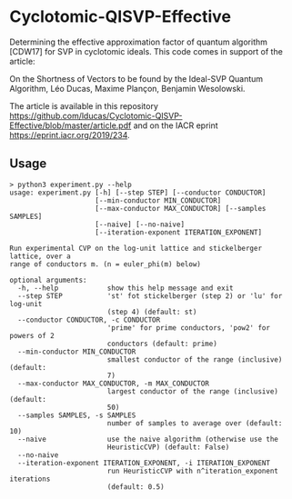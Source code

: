 # Cyclotomic-QISVP-Effective
Determining the effective approximation factor of quantum algorithm [CDW17] for SVP in cyclotomic ideals. This code comes in support of the article:

On the Shortness of Vectors to be found  by the Ideal-SVP Quantum Algorithm, 
Léo Ducas, Maxime Plançon, Benjamin Wesolowski.

The article is available in this repository <https://github.com/lducas/Cyclotomic-QISVP-Effective/blob/master/article.pdf> and on the IACR eprint <https://eprint.iacr.org/2019/234>.

## Usage 
```
> python3 experiment.py --help
usage: experiment.py [-h] [--step STEP] [--conductor CONDUCTOR]
                     [--min-conductor MIN_CONDUCTOR]
                     [--max-conductor MAX_CONDUCTOR] [--samples SAMPLES]
                     [--naive] [--no-naive]
                     [--iteration-exponent ITERATION_EXPONENT]

Run experimental CVP on the log-unit lattice and stickelberger lattice, over a
range of conductors m. (n = euler_phi(m) below)

optional arguments:
  -h, --help            show this help message and exit
  --step STEP           'st' fot stickelberger (step 2) or 'lu' for log-unit
                        (step 4) (default: st)
  --conductor CONDUCTOR, -c CONDUCTOR
                        'prime' for prime conductors, 'pow2' for powers of 2
                        conductors (default: prime)
  --min-conductor MIN_CONDUCTOR
                        smallest conductor of the range (inclusive) (default:
                        7)
  --max-conductor MAX_CONDUCTOR, -m MAX_CONDUCTOR
                        largest conductor of the range (inclusive) (default:
                        50)
  --samples SAMPLES, -s SAMPLES
                        number of samples to average over (default: 10)
  --naive               use the naive algorithm (otherwise use the
                        HeuristicCVP) (default: False)
  --no-naive
  --iteration-exponent ITERATION_EXPONENT, -i ITERATION_EXPONENT
                        run HeuristicCVP with n^iteration_exponent iterations
                        (default: 0.5)

```
